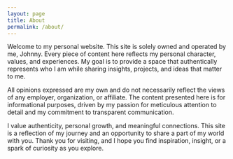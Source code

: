 ```yaml
---
layout: page
title: About
permalink: /about/
---
```

Welcome to my personal website.
This site is solely owned and operated by me, Johnny.
Every piece of content here reflects my personal character, values, and experiences.
My goal is to provide a space that authentically represents who I am while sharing insights, projects, and ideas that matter to me.

All opinions expressed are my own and do not necessarily reflect the views of any employer, organization, or affiliate.
The content presented here is for informational purposes, driven by my passion for meticulous attention to detail and my commitment to transparent communication.

I value authenticity, personal growth, and meaningful connections. 
This site is a reflection of my journey and an opportunity to share a part of my world with you. 
Thank you for visiting, and I hope you find inspiration, insight, or a spark of curiosity as you explore.
